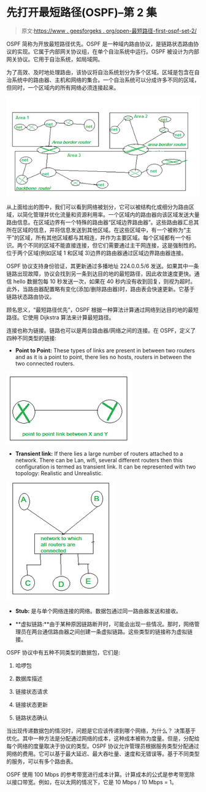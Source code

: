 # 先打开最短路径(OSPF)–第 2 集

> 原文:[https://www . geesforgeks . org/open-最短路径-first-ospf-set-2/](https://www.geeksforgeeks.org/open-shortest-path-first-ospf-set-2/)

OSPF 简称为开放最短路径优先。OSPF 是一种域内路由协议，是链路状态路由协议的实现。它属于内部网关协议组，在单个自治系统中运行。OSPF 被设计为内部网关协议。它用于自治系统，如局域网。

为了高效、及时地处理路由，该协议将自治系统划分为多个区域。区域是包含在自治系统中的路由器、主机和网络的集合。一个自治系统可以分成许多不同的区域，但同时，一个区域内的所有网络必须连接起来。

![](img/5378b048a3a1b0444b90f33c06d08938.png)

从上面给出的图中，我们可以看到网络被划分，它可以被结构化或细分为路由区域，以简化管理并优化流量和资源利用率。一个区域内的路由器向该区域发送大量路由信息。在区域边界有一个特殊的路由器“区域边界路由器”。这些路由器汇总其所在区域的信息，并将信息发送到其他区域。在这些区域中，有一个被称为“主干”的区域，所有其他区域都与其相连，并作为主要区域。每个区域都有一个标识。两个不同的区域不能直接连接，但它们需要通过主干网连接，这是强制性的。位于两个区域(例如区域 1 和区域 3)边界的路由器通过区域边界路由器连接。

OSPF 协议支持身份验证，其更新通过多播地址 224.0.0.5/6 发送。如果其中一条链路出现故障，协议会找到另一条到达目的地的最短路径，因此收敛速度更快。通信 hello 数据包每 10 秒发送一次，如果在 40 秒内没有收到回复，则视为超时。此外，当路由器配置略有变化(添加/删除路由器)时，路由表会快速更新。它基于链路状态路由协议。

顾名思义，“最短路径优先”，OSPF 根据一种算法计算通过网络到达目的地的最短路径。它使用 Dijkstra 算法来计算最短路径。

连接也称为链接。链路也可以是两台路由器/网络之间的连接。在 OSPF，定义了四种不同类型的链接:

*   **Point to Point:** These types of links are present in between two routers and as it is a point to point, there lies no hosts, routers in between the two connected routers. 

![](img/f448b7096b8674b98fd9ed65e121d73e.png)

*   **Transient link:** If there lies a large number of routers attached to a network. There can be Lan, wifi, several different routers then this configuration is termed as transient link. It can be represented with two topology: Realistic and Unrealistic. 

![](img/1e2e328b5f6d9d7f5edbbbe869596b32.png)

*   **Stub:** 是与单个网络连接的网络。数据包通过同一路由器发送和接收。

*   **虚拟链路:**由于某种原因链路断开时，可能会出现一些情况。那时，网络管理员在两台通信路由器之间创建一条虚拟链路。这些类型的链接称为虚拟链接。

OSPF 协议中有五种不同类型的数据包，它们是:

1.  哈啰包

2.  数据库描述

3.  链接状态请求

4.  链接状态更新

5.  链路状态确认

当出现传递数据包的情况时，问题是它应该传递到哪个网络，为什么？
决策基于优化。其中一种方法是分配通过网络的成本，这种成本被称为度量。但是，分配给每个网络的度量取决于协议的类型。OSPF 协议允许管理员根据服务类型分配通过网络的费用。它可以基于最大延迟、最大吞吐量、速度和无错误等。基于不同类型的服务，可以有多个路由表。

OSPF 使用 100 Mbps 的参考带宽进行成本计算。计算成本的公式是参考带宽除以接口带宽。例如，在以太网的情况下，它是 10 Mbps / 10 Mbps = 1。